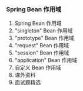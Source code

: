 ### Spring Bean 作用域

1. Spring Bean 作用域
2. "singleton" Bean 作用域
3. "prototype" Bean 作用域
4. "request" Bean 作用域
5. "session" Bean 作用域
6. "application" Bean 作用域
7. 自定义 Bean 作用域
8. 课外资料
9. 面试题精选